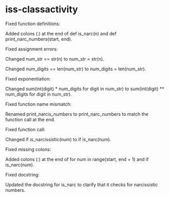 # iss-classactivity
Fixed function definitions:

Added colons (:) at the end of def is_narc(n) and def print_narc_numbers(start, end).

Fixed assignment errors:

Changed num_str == str(n) to num_str = str(n).

Changed num_digits == len(num_str) to num_digits = len(num_str).

Fixed exponentiation:

Changed sum(int(digit) * num_digits for digit in num_str) to sum(int(digit) ** num_digits for digit in num_str).

Fixed function name mismatch:

Renamed print_narcis_numbers to print_narc_numbers to match the function call at the end.

Fixed function call:

Changed if is_narcissistic(num) to if is_narc(num).

Fixed missing colons:

Added colons (:) at the end of for num in range(start, end + 1) and if is_narc(num).

Fixed docstring:

Updated the docstring for is_narc to clarify that it checks for narcissistic numbers.
